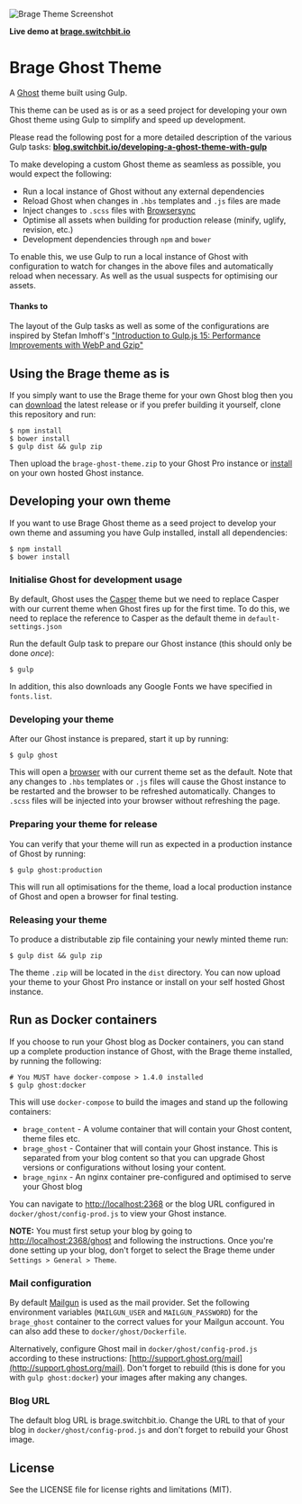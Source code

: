 ![Brage Theme Screenshot](http://i.imgur.com/0ydeDsH.png)

**Live demo at [brage.switchbit.io](http://brage.switchbit.io/)**

# Brage Ghost Theme

A [Ghost](https://ghost.org/) theme built using Gulp.

This theme can be used as is or as a seed project for developing your own Ghost theme using Gulp to simplify and speed up development. 

Please read the following post for a more detailed description of the various Gulp tasks: **[blog.switchbit.io/developing-a-ghost-theme-with-gulp](http://blog.switchbit.io/developing-a-ghost-theme-with-gulp)**

To make developing a custom Ghost theme as seamless as possible, you would expect the following:

* Run a local instance of Ghost without any external dependencies
* Reload Ghost when changes in `.hbs` templates and `.js` files are made
* Inject changes to `.scss` files with [Browsersync](http://www.browsersync.io/)
* Optimise all assets when building for production release (minify, uglify, revision, etc.)
* Development dependencies through `npm` and `bower`

To enable this, we use Gulp to run a local instance of Ghost with configuration to watch for changes in the above files and automatically reload when necessary.
As well as the usual suspects for optimising our assets.

#### Thanks to

The layout of the Gulp tasks as well as some of the configurations are inspired by Stefan Imhoff's ["Introduction to Gulp.js 15: Performance Improvements with WebP and Gzip"](http://stefanimhoff.de/2014/gulp-tutorial-15-performance-improvements-webp-gzip/)
 
## Using the Brage theme as is
 
If you simply want to use the Brage theme for your own Ghost blog then you can [download](https://github.com/switchbitio/brage-ghost-theme/releases) the latest release
or if you prefer building it yourself, clone this repository and run:

```
$ npm install
$ bower install
$ gulp dist && gulp zip
```

Then upload the `brage-ghost-theme.zip` to your Ghost Pro instance or [install](https://www.digitalocean.com/community/questions/installing-themes-in-ghost) on your own hosted Ghost instance.
 
## Developing your own theme

If you want to use Brage Ghost theme as a seed project to develop your own theme and assuming you have Gulp installed, install all dependencies:

```
$ npm install
$ bower install
```

### Initialise Ghost for development usage

By default, Ghost uses the [Casper](https://github.com/TryGhost/Casper) theme but we need to replace Casper with our current theme when Ghost fires up for the first time.
To do this, we need to replace the reference to Casper as the default theme in `default-settings.json`

Run the default Gulp task to prepare our Ghost instance (this should only be done *once*):

```
$ gulp
```

In addition, this also downloads any Google Fonts we have specified in `fonts.list`.

### Developing your theme

After our Ghost instance is prepared, start it up by running:

```
$ gulp ghost
```

This will open a [browser](http://localhost:3000) with our current theme set as the default.
Note that any changes to `.hbs` templates or `.js` files will cause the Ghost instance to be restarted and the browser to be refreshed automatically. Changes to `.scss` files will be injected into your browser without refreshing the page.

### Preparing your theme for release

You can verify that your theme will run as expected in a production instance of Ghost by running:

```
$ gulp ghost:production
```

This will run all optimisations for the theme, load a local production instance of Ghost and open a browser for final testing.

### Releasing your theme

To produce a distributable zip file containing your newly minted theme run:

```
$ gulp dist && gulp zip
```

The theme `.zip` will be located in the `dist` directory.
You can now upload your theme to your Ghost Pro instance or install on your self hosted Ghost instance.

## Run as Docker containers

If you choose to run your Ghost blog as Docker containers, you can stand up a complete production instance of Ghost, with the Brage theme installed, by running the following:

```
# You MUST have docker-compose > 1.4.0 installed
$ gulp ghost:docker
```

This will use `docker-compose` to build the images and stand up the following containers:

* `brage_content` - A volume container that will contain your Ghost content, theme files etc.
* `brage_ghost` - Container that will contain your Ghost instance. This is separated from your blog content so that you can upgrade Ghost versions or configurations without losing your content.
* `brage_nginx` - An nginx container pre-configured and optimised to serve your Ghost blog

You can navigate to [http://localhost:2368](http://localhost:2368) or the blog URL configured in `docker/ghost/config-prod.js` to view your Ghost instance.

**NOTE:** You must first setup your blog by going to [http://localhost:2368/ghost](http://localhost:2368/ghost) and following the instructions.
Once you're done setting up your blog, don't forget to select the Brage theme under `Settings > General > Theme`.

### Mail configuration

By default [Mailgun](http://www.mailgun.com/) is used as the mail provider.
Set the following environment variables (`MAILGUN_USER` and `MAILGUN_PASSWORD`) for the `brage_ghost` container to the correct values for your Mailgun account.
You can also add these to `docker/ghost/Dockerfile`.

Alternatively, configure Ghost mail in `docker/ghost/config-prod.js` according to these instructions: [http://support.ghost.org/mail](http://support.ghost.org/mail). 
Don't forget to rebuild (this is done for you with `gulp ghost:docker`) your images after making any changes.

### Blog URL

The default blog URL is brage.switchbit.io.
Change the URL to that of your blog in `docker/ghost/config-prod.js` and don't forget to rebuild your Ghost image.

## License

See the LICENSE file for license rights and limitations (MIT).

